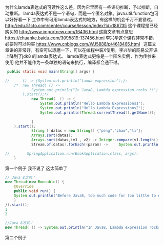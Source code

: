  
 
 为什么lamda表达式的可读性这么差，因为它里面有一些语句推断，予以推断，自动推断。
 lamda表达式不是一个语句，而是一个匿名对象。java.util.function包可以好好看一下
 工作中有可用lamda表达式的地方，有这样的机会千万不要错过。
 http://edu.51cto.com/center/course/lesson/index?id=186735  这个课程是已经购买的
 http://www.importnew.com/16436.html  这篇文章有点意思   https://chuanke.baidu.com/3095819-137456.html 李兴华这个课程非常不错，
 必要时可以购买
 https://www.cnblogs.com/WJ5888/p/4618465.html   这篇文章讲的非常好，有空可以琢磨一下，可以在编程中装X使用，李兴华的网易公开课上降到了jdk8
 的lamda表达式。
 lamda表达式更像是一个匿名实例，作为传参来使用 
 他并不能作为一条单独的语句来执行，编译都会通不过。
 
``` java
 public static void main(String[] args) {
 
//    	() -> {System.out.println("lamda expression");};
    /*	new Thread( () -> 
    		System.out.println("In Java8, Lambda expression rocks !!")
    	).start();*/
    		new Thread(  () -> {
    			System.out.println("Hello Lambda Expressions1");
    			System.out.println("Hello Lambda Expressions2");
    			System.out.println(Thread.currentThread().getName());
    			
    		}
	).start();
    		String []datas = new String[] {"peng","zhao","li"};
    	    Arrays.sort(datas);
    	    Arrays.sort(datas,(v1 , v2) -> Integer.compare(v1.length(), v2.length()));
    	    Stream.of(datas).forEach((param) ->     System.out.println(param));
    	
//        SpringApplication.run(BookApplication.class, args);
    }
```
第一个例子 我不说了  这太简单了
``` java
// Java 8之前：
new Thread(new Runnable() {
    @Override
    public void run() {
    System.out.println("Before Java8, too much code for too little to do");
    }
}).start();
1
2
	
//Java 8方式：
new Thread( () -> System.out.println("In Java8, Lambda expression rocks !!") ).start();
```
第二个例子  






